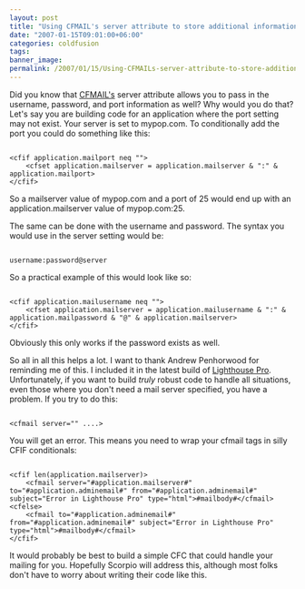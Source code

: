```yaml
---
layout: post
title: "Using CFMAIL's server attribute to store additional information"
date: "2007-01-15T09:01:00+06:00"
categories: coldfusion 
tags: 
banner_image: 
permalink: /2007/01/15/Using-CFMAILs-server-attribute-to-store-additional-information
---
```


Did you know that <a href="http://www.cfquickdocs.com/?getDoc=cfmail">CFMAIL's</a> server attribute allows you to pass in the username, password, and port information as well? Why would you do that? Let's say you are building code for an application where the port setting may not exist. Your server is set to mypop.com. To conditionally add the port you could do something like this:
<!--more-->
<code>
&lt;cfif application.mailport neq ""&gt;
	&lt;cfset application.mailserver = application.mailserver & ":" & application.mailport&gt;
&lt;/cfif&gt;			
</code>

So a mailserver value of mypop.com and a port of 25 would end up with an application.mailserver value of mypop.com:25. 

The same can be done with the username and password. The syntax you would use in the server setting would be:

<code>
username:password@server
</code>

So a practical example of this would look like so:

<code>
&lt;cfif application.mailusername neq ""&gt;
	&lt;cfset application.mailserver = application.mailusername & ":" & application.mailpassword & "@" & application.mailserver&gt;
&lt;/cfif&gt;
</code>

Obviously this only works if the password exists as well. 

So all in all this helps a lot. I want to thank Andrew Penhorwood for reminding me of this. I included it in the latest build of <a href="http://lighthousepro.riaforge.org/">Lighthouse Pro</a>. Unfortunately, if you want to build <i>truly</i> robust code to handle all situations, even those where you don't need a mail server specified, you have a problem. If you try to do this:

<code>
&lt;cfmail server="" ....&gt;
</code>

You will get an error. This means you need to wrap your cfmail tags in silly CFIF conditionals:

<code>
&lt;cfif len(application.mailserver)&gt;
	&lt;cfmail server="#application.mailserver#" to="#application.adminemail#" from="#application.adminemail#" subject="Error in Lighthouse Pro" type="html"&gt;#mailbody#&lt;/cfmail&gt;
&lt;cfelse&gt;
	&lt;cfmail to="#application.adminemail#" from="#application.adminemail#" subject="Error in Lighthouse Pro" type="html"&gt;#mailbody#&lt;/cfmail&gt;
&lt;/cfif&gt;
</code>

It would probably be best to build a simple CFC that could handle your mailing for you. Hopefully Scorpio will address this, although most folks don't have to worry about writing their code like this.